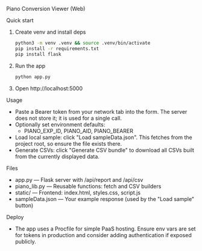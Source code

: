 Piano Conversion Viewer (Web)

Quick start
1) Create venv and install deps
   ```bash
   python3 -m venv .venv && source .venv/bin/activate
   pip install -r requirements.txt
   pip install flask
   ```
2) Run the app
   ```bash
   python app.py
   ```
3) Open http://localhost:5000

Usage
- Paste a Bearer token from your network tab into the form. The server does not store it; it is used for a single call.
- Optionally set environment defaults:
  - PIANO_EXP_ID, PIANO_AID, PIANO_BEARER
- Load local sample: click "Load sampleData.json". This fetches from the project root, so ensure the file exists there.
- Generate CSVs: click "Generate CSV bundle" to download all CSVs built from the currently displayed data.

Files
- app.py — Flask server with /api/report and /api/csv
- piano_lib.py — Reusable functions: fetch and CSV builders
- static/ — Frontend: index.html, styles.css, script.js
- sampleData.json — Your example response (used by the "Load sample" button)

Deploy
- The app uses a Procfile for simple PaaS hosting. Ensure env vars are set for tokens in production and consider adding authentication if exposed publicly.
